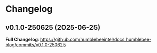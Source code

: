 # Changelog

## v0.1.0-250625 (2025-06-25)

<!-- Release notes generated using configuration in .github/release.yml at v0.1.0-250625 -->



**Full Changelog**: https://github.com/humblebeeintel/docs.humblebee-blog/commits/v0.1.0-250625
